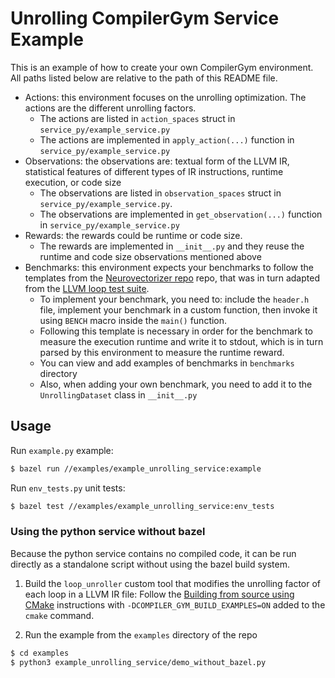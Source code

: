 # Unrolling CompilerGym Service Example

This is an example of how to create your own CompilerGym environment. All paths listed below are relative to the path of this README file.

* Actions: this environment focuses on the unrolling optimization. The actions are the different unrolling factors.
    - The actions are listed in `action_spaces` struct in `service_py/example_service.py`
    - The actions are implemented in `apply_action(...)` function in `service_py/example_service.py`
* Observations: the observations are: textual form of the LLVM IR, statistical features of different types of IR instructions, runtime execution, or code size
    - The observations are listed in `observation_spaces` struct in `service_py/example_service.py`.
    - The observations are implemented in `get_observation(...)` function in `service_py/example_service.py`
* Rewards: the rewards could be runtime or code size.
    - The rewards are implemented in `__init__.py` and they reuse the runtime and code size observations mentioned above
* Benchmarks: this environment expects your benchmarks to follow the templates from the [Neurovectorizer repo](https://github.com/intel/neuro-vectorizer/tree/master/training_data) repo, that was in turn adapted from the [LLVM loop test suite](https://github.com/llvm/llvm-test-suite/blob/main/SingleSource/UnitTests/Vectorizer/gcc-loops.cpp).
    - To implement your benchmark, you need to: include the `header.h` file, implement your benchmark in a custom function, then invoke it using `BENCH` macro inside the `main()` function.
    - Following this template is necessary in order for the benchmark to measure the execution runtime and write it to stdout, which is in turn parsed by this environment to measure the runtime reward.
    - You can view and add examples of benchmarks in `benchmarks` directory
    - Also, when adding your own benchmark, you need to add it to the `UnrollingDataset` class in `__init__.py`

## Usage

Run `example.py` example:
```sh
$ bazel run //examples/example_unrolling_service:example
```

Run `env_tests.py` unit tests:

```sh
$ bazel test //examples/example_unrolling_service:env_tests
```

### Using the python service without bazel

Because the python service contains no compiled code, it can be run directly as
a standalone script without using the bazel build system.

1. Build the `loop_unroller` custom tool that modifies the unrolling factor of each loop in a LLVM IR file:
Follow the [Building from source using CMake](../../INSTALL.md#building-from-source-with-cmake) instructions with `-DCOMPILER_GYM_BUILD_EXAMPLES=ON` added to the `cmake` command.

2. Run the example from the `examples` directory of the repo
```sh
$ cd examples
$ python3 example_unrolling_service/demo_without_bazel.py
```
